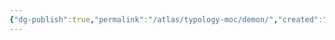 ```yaml
---
{"dg-publish":true,"permalink":"/atlas/typology-moc/demon/","created":"2023-01-06T15:26:13.606+01:00","updated":"2023-04-07T15:41:22.523+02:00"}
---
```


